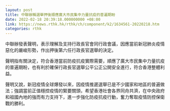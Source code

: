 ```yaml
---
layout: post
title: 中聯辦稱選舉押後順應廣大市民集中力量抗疫的普遍期盼
date: 2022-02-18 20:39:18.000000000 +08:00
link: https://news.rthk.hk/rthk/ch/component/k2/1634561-20220218.htm
categories: rthk
---
```


中聯辦發表聲明，表示理解及支持行政長官會同行政會議，因應當前新冠肺炎疫情惡化的嚴峻形勢，作出押後第六任行政長官選舉的決定。

聲明指有關決定，符合香港當前防疫抗疫實際需要，順應了廣大市民集中力量抗疫的普遍期盼，也有利於確保行政長官選舉公平公正公開安全進行，符合香港整體利益。

聲明又說，新冠疫情全球爆發以來，因疫情推遲選舉已是不少國家和地區的普遍做法；強調當前正值穩控疫情的緊要關頭，希望香港社會各界同舟共濟，在中央政府和祖國內地的強而有力支持下，進一步強化防疫抗疫行動，奮力奪取疫情防控保衛戰的勝利。
